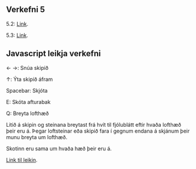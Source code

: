 ## Verkefni 5

5.2: [Link](https://johannhawk.github.io/jcs-jvs-2019/verk5/verk52.html).

5.3: [Link](https://johannhawk.github.io/jcs-jvs-2019/verk5/verk53.html).

## Javascript leikja verkefni

← →: Snúa skipið

↑: Ýta skipið áfram

Spacebar: Skjóta

E: Skóta afturabak

Q: Breyta lofthæð

Litið á skipin og steinana breytast frá hvít til fjólublátt eftir hvaða lofthæð þeir eru á.
Þegar loftsteinar eða skipið fara í gegnum endana á skjánum þeir munu breyta um lofthæð.

Skotinn eru sama um hvaða hæð þeir eru á.

[Link til leikin](https://johannhawk.github.io/jcs-jvs-2019/game1/fa.html).
